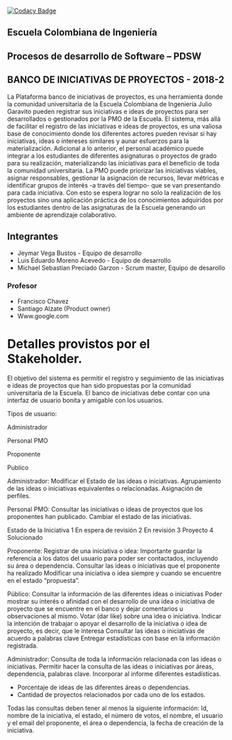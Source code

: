 [![Codacy Badge](https://api.codacy.com/project/badge/Grade/0390ae2999084069b73f56e8cd68e3a6)](https://www.codacy.com/app/Stilink/2018-2-PROYPDSW-LMJVMP?utm_source=github.com&amp;utm_medium=referral&amp;utm_content=Stilink/2018-2-PROYPDSW-LMJVMP&amp;utm_campaign=Badge_Grade)


## Escuela Colombiana de Ingeniería
## Procesos de desarrollo de Software – PDSW
## BANCO DE INICIATIVAS DE PROYECTOS - 2018-2

La Plataforma banco de iniciativas de proyectos, es una herramienta donde la comunidad universitaria de la Escuela Colombiana de Ingeniería Julio Garavito pueden registrar sus iniciativas e ideas de proyectos para ser desarrollados o gestionados por la PMO de la Escuela. El sistema, más allá de facilitar el registro de las iniciativas e ideas de proyectos, es una valiosa base de conocimiento donde los diferentes actores pueden revisar si hay iniciativas, ideas o intereses similares y aunar esfuerzos para la materialización. Adicional a lo anterior, el personal académico puede integrar a los estudiantes de diferentes asignaturas o proyectos de grado para su realización, materializando las iniciativas para el beneficio de toda la comunidad universitaria. La PMO puede priorizar las iniciativas viables, asignar responsables, gestionar la asignación de recursos, llevar métricas e identificar grupos de interés -a través del tiempo- que se van presentando para cada iniciativa. Con esto se espera lograr no solo la realización de los proyectos sino una aplicación práctica de los conocimientos adquiridos por los estudiantes dentro de las asignaturas de la Escuela generando un ambiente de aprendizaje colaborativo.

## Integrantes
* Jeymar Vega Bustos - Equipo de desarrollo
* Luis Eduardo Moreno Acevedo - Equipo de desarrollo
* Michael Sebastian Preciado Garzon - Scrum master, Equipo de desarollo
### Profesor
* Francisco Chavez
* Santiago Alzate (Product owner)
* Www.google.com

# Detalles provistos por el Stakeholder.


El objetivo del sistema es permitir el registro y seguimiento de las iniciativas e ideas de proyectos que han sido propuestas por la comunidad universitaria de la Escuela. El banco de iniciativas debe contar con una interfaz de usuario bonita y amigable con los usuarios.
 
Tipos de usuario:
 
Administrador
 
Personal PMO
 
Proponente
 
Publico
 
 
Administrador:
Modificar el Estado de las ideas o iniciativas.
Agrupamiento de las ideas o iniciativas equivalentes o relacionadas.
Asignación de perfiles.

Personal PMO:
Consultar las iniciativas o ideas de proyectos que los proponentes han publicado.
Cambiar el estado de las iniciativas.
	
	
Estado de la Iniciativa
1 En espera de revisión
2 En revisión
3 Proyecto
4 Solucionado

Proponente:
Registrar de una iniciativa o idea: Importante guardar la referencia a los datos del usuario para poder ser contactados, incluyendo su área o dependencia.
Consultar las ideas o iniciativas que el proponente ha realizado
Modificar una iniciativa o idea siempre y cuando se encuentre en el estado “propuesta”.
 
Público:
Consultar la información de las diferentes ideas o iniciativas 
Poder mostrar su interés o afinidad con el desarrollo de una idea o iniciativa de proyecto que se encuentre en el banco y dejar comentarios u observaciones al mismo. 
Votar (dar like) sobre una idea o iniciativa.
Indicar la intención de trabajar o apoyar el desarrollo de la iniciativa o idea de proyecto, es decir, que le interesa
Consultar las ideas o iniciativas de acuerdo a palabras clave
Entregar estadísticas con base en la información registrada.
 
Administrador:
Consulta de toda la información relacionada con las ideas o iniciativas. Permitir hacer la consulta de las ideas o iniciativas por áreas, dependencia, palabras clave.
Incorporar al informe diferentes estadísticas.
* Porcentaje de ideas de las diferentes áreas o dependencias.
* Cantidad de proyectos relacionados por cada uno de los estados.

Todas las consultas deben tener al menos la siguiente información: Id, nombre de la iniciativa, el estado, el número de votos, el nombre, el usuario y el email del proponente, el área o dependencia, la fecha de creación de la iniciativa.


